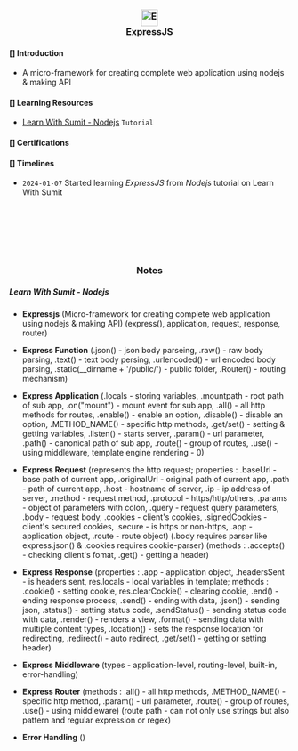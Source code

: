 <h3 align="center">
   <img src="https://cdn.iconscout.com/icon/free/png-512/express-1-1175029.png" alt="ExpressJS" width="30" height="30"/>
   <br/>
   <strong>ExpressJS</strong>
</h3>

#### [] Introduction

- A micro-framework for creating complete web application using nodejs & making API

#### [] Learning Resources

- [Learn With Sumit - Nodejs](https://www.youtube.com/playlist?list=PLHiZ4m8vCp9M6HVQv7a36cp8LKzyHIePr) `Tutorial`

#### [] Certifications

#### [] Timelines

- `2024-01-07` Started learning _ExpressJS_ from _Nodejs_ tutorial on Learn With Sumit

<br/>
<br/>
<br/>
<br/>
<br/>

<h3 align="center">Notes</h3>

##### Learn With Sumit - Nodejs

- **Expressjs** (Micro-framework for creating complete web application using nodejs & making API) (express(), application, request, response, router)

- **Express Function** (.json() - json body parseing, .raw() - raw body parsing, .text() - text body persing, .urlencoded() - url encoded body parsing, .static(\_\_dirname + '/public/') - public folder, .Router() - routing mechanism)

- **Express Application** (.locals - storing variables, .mountpath - root path of sub app, .on("mount") - mount event for sub app, .all() - all http methods for routes, .enable() - enable an option, .disable() - disable an option, .METHOD_NAME() - specific http methods, .get/set() - setting & getting variables, .listen() - starts server, .param() - url parameter, .path() - canonical path of sub app, .route() - group of routes, .use() - using middleware, template engine rendering - 0)

- **Express Request** (represents the http request; properties : .baseUrl - base path of current app, .originalUrl - original path of current app, .path - path of current app, .host - hostname of server, .ip - ip address of server, .method - request method, .protocol - https/http/others, .params - object of parameters with colon, .query - request query parameters, .body - request body, .cookies - client's cookies, .signedCookies - client's secured cookies, .secure - is https or non-https, .app - application object, .route - route object) (.body requires parser like express.json() & .cookies requires cookie-parser) (methods : .accepts() - checking client's fomat, .get() - getting a header)

- **Express Response** (properties : .app - application object, .headersSent - is headers sent, res.locals - local variables in template; methods : .cookie() - setting cookie, res.clearCookie() - clearing cookie, .end() - ending response process, .send() - ending with data, .json() - sending json, .status() - setting status code, .sendStatus() - sending status code with data, .render() - renders a view, .format() - sending data with multiple content types, .location() - sets the response location for redirecting, .redirect() - auto redirect, .get/set() - getting or setting header)

- **Express Middleware** (types - application-level, routing-level, built-in, error-handling)

- **Express Router** (methods : .all() - all http methods, .METHOD_NAME() - specific http method, .param() - url parameter, .route() - group of routes, .use() - using middleware) (route path - can not only use strings but also pattern and regular expression or regex)

- **Error Handling** ()
